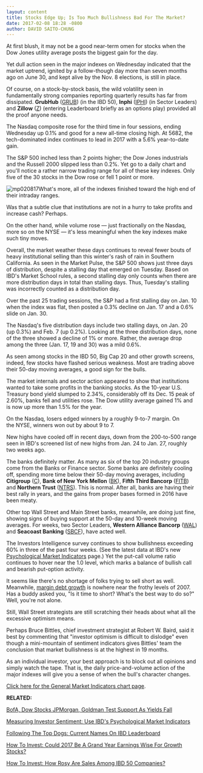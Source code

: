 ```yaml
---
layout: content
title: Stocks Edge Up; Is Too Much Bullishness Bad For The Market?
date: 2017-02-08 18:28 -0800
author: DAVID SAITO-CHUNG
---
```









At first blush, it may not be a good near-term omen for stocks when the Dow Jones utility average posts the biggest gain for the day.


Yet dull action seen in the major indexes on Wednesday indicated that the market uptrend, ignited by a follow-though day more than seven months ago on June 30, and kept alive by the Nov. 8 elections, is still in place.


Of course, on a stock-by-stock basis, the wild volatility seen in fundamentally strong companies reporting quarterly results has far from dissipated. **GrubHub** ([GRUB](https://research.investors.com/quote.aspx?symbol=GRUB)) (in the IBD 50), **Inphi** ([IPHI](https://research.investors.com/quote.aspx?symbol=IPHI)) (in Sector Leaders) and **Zillow** ([Z](https://research.investors.com/quote.aspx?symbol=Z)) (entering Leaderboard briefly as an options play) provided all the proof anyone needs.


The Nasdaq composite rose for the third time in four sessions, ending Wednesday up 0.1% and good for a new all-time closing high. At 5682, the tech-dominated index continues to lead in 2017 with a 5.6% year-to-date gain.


The S&P 500 inched less than 2 points higher; the Dow Jones industrials and the Russell 2000 slipped less than 0.2%. Yet go to a daily chart and you'll notice a rather narrow trading range for all of these key indexes. Only five of the 30 stocks in the Dow rose or fell 1 point or more.


![mp020817](https://www.investors.com/wp-content/uploads/2017/02/MP020817-177x300.png)What's more, all of the indexes finished toward the high end of their intraday ranges.


Was that a subtle clue that institutions are not in a hurry to take profits and increase cash? Perhaps.


On the other hand, while volume rose — just fractionally on the Nasdaq, more so on the NYSE — it's less meaningful when the key indexes make such tiny moves.


Overall, the market weather these days continues to reveal fewer bouts of heavy institutional selling than this winter's rash of rain in Southern California. As seen in the Market Pulse, the S&P 500 shows just three days of distribution, despite a stalling day that emerged on Tuesday. Based on IBD's Market School rules, a second stalling day only counts when there are more distribution days in total than stalling days. Thus, Tuesday's stalling was incorrectly counted as a distribution day.


Over the past 25 trading sessions, the S&P had a first stalling day on Jan. 10 when the index was flat, then posted a 0.3% decline on Jan. 17 and a 0.6% slide on Jan. 30.


The Nasdaq's five distribution days include two stalling days, on Jan. 20 (up 0.3%) and Feb. 7 (up 0.2%). Looking at the three distribution days, none of the three showed a decline of 1% or more. Rather, the average drop among the three (Jan. 17, 19 and 30) was a mild 0.6%.


As seen among stocks in the IBD 50, Big Cap 20 and other growth screens, indeed, few stocks have flashed serious weakness. Most are trading above their 50-day moving averages, a good sign for the bulls.


The market internals and sector action appeared to show that institutions wanted to take some profits in the banking stocks. As the 10-year U.S. Treasury bond yield slumped to 2.34%, considerably off its Dec. 15 peak of 2.60%, banks fell and utilities rose. The Dow utility average gained 1% and is now up more than 1.5% for the year.


On the Nasdaq, losers edged winners by a roughly 9-to-7 margin. On the NYSE, winners won out by about 9 to 7.


New highs have cooled off in recent days, down from the 200-to-500 range seen in IBD's screened list of new highs from Jan. 24 to Jan. 27, roughly two weeks ago.


The banks definitely matter. As many as six of the top 20 industry groups come from the Banks or Finance sector. Some banks are definitely cooling off, spending more time below their 50-day moving averages, including **Citigroup** ([C](https://research.investors.com/quote.aspx?symbol=C)), **Bank of New York Mellon** ([BK](https://research.investors.com/quote.aspx?symbol=BK)), **Fifth Third Bancorp** ([FITB](https://research.investors.com/quote.aspx?symbol=FITB)) and **Northern Trust** ([NTRS](https://research.investors.com/quote.aspx?symbol=NTRS)). This is normal. After all, banks are having their best rally in years, and the gains from proper bases formed in 2016 have been meaty.


Other top Wall Street and Main Street banks, meanwhile, are doing just fine, showing signs of buying support at the 50-day and 10-week moving averages. For weeks, two Sector Leaders, **Western Alliance Bancorp** ([WAL](https://research.investors.com/quote.aspx?symbol=WAL)) and **Seacoast Banking** ([SBCF](https://research.investors.com/quote.aspx?symbol=SBCF)), have acted well.


The Investors Intelligence survey continues to show bullishness exceeding 60% in three of the past four weeks. (See the latest data at IBD's new [Psychological Market Indicators](http://research.investors.com/psychological-market-indicators/) page.) Yet the put-call volume ratio continues to hover near the 1.0 level, which marks a balance of bullish call and bearish put-option activity.


It seems like there's no shortage of folks trying to sell short as well. Meanwhile, [margin debt growth](http://research.investors.com/psychological-market-indicators/chart?type=margindebt) is nowhere near the frothy levels of 2007. Has a buddy asked you, "Is it time to short? What's the best way to do so?" Well, you're not alone.


Still, Wall Street strategists are still scratching their heads about what all the excessive optimism means.


Perhaps Bruce Bittles, chief investment strategist at Robert W. Baird, said it best by commenting that "investor optimism is difficult to dislodge" even though a mini-mountain of sentiment indicators gives Bittles' team the conclusion that market bullishness is at the highest in 19 months.


As an individual investor, your best approach is to block out all opinions and simply watch the tape. That is, the daily price-and-volume action of the major indexes will give you a sense of when the bull's character changes.


[Click here for the General Market Indicators chart page](https://www.investors.com/wp-content/uploads/2017/02/IBD0802152726GMI.pdf).


**RELATED:**


[BofA, Dow Stocks JPMorgan, Goldman Test Support As Yields Fall](https://www.investors.com/news/dow-components-jpmorgan-goldman-sachs-slide-as-yields-fall/) 


[Measuring Investor Sentiment: Use IBD's Psychological Market Indicators](http://research.investors.com/psychological-market-indicators/)


[Following The Top Dogs: Current Names On IBD Leaderboard](https://leaderboard.investors.com/leaderboard/leaders/default.aspx)


[How To Invest: Could 2017 Be A Grand Year Earnings Wise For Growth Stocks?](https://www.investors.com/stock-lists/ibd-50/could-2017-be-a-grand-year-earnings-wise-for-growth-stocks/)


[How To Invest: How Rosy Are Sales Among IBD 50 Companies?](https://www.investors.com/stock-lists/ibd-50/a-peek-at-sales-estimates-for-ibd-50-firms-in-2017-how-rosy/)




